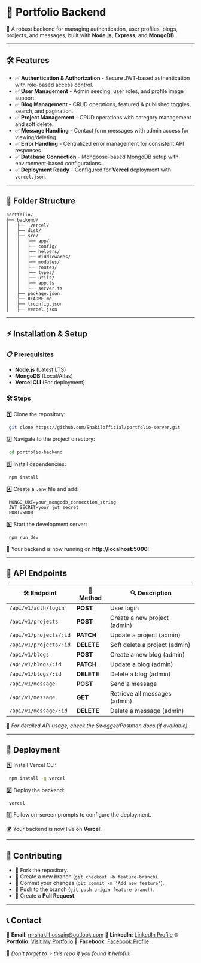 # 📌 Portfolio Backend

🚀 A robust backend for managing authentication, user profiles, blogs, projects, and messages, built with **Node.js**, **Express**, and **MongoDB**.

---

## 🛠 Features

- ✅ **Authentication & Authorization** - Secure JWT-based authentication with role-based access control.
- ✅ **User Management** - Admin seeding, user roles, and profile image support.
- ✅ **Blog Management** - CRUD operations, featured & published toggles, search, and pagination.
- ✅ **Project Management** - CRUD operations with category management and soft delete.
- ✅ **Message Handling** - Contact form messages with admin access for viewing/deleting.
- ✅ **Error Handling** - Centralized error management for consistent API responses.
- ✅ **Database Connection** - Mongoose-based MongoDB setup with environment-based configurations.
- ✅ **Deployment Ready** - Configured for **Vercel** deployment with `vercel.json`.

---

## 📂 Folder Structure

```
portfolio/
├── backend/
│   ├── .vercel/
│   ├── dist/
│   ├── src/
│   │   ├── app/
│   │   ├── config/
│   │   ├── helpers/
│   │   ├── middlewares/
│   │   ├── modules/
│   │   ├── routes/
│   │   ├── types/
│   │   ├── utils/
│   │   ├── app.ts
│   │   ├── server.ts
│   ├── package.json
│   ├── README.md
│   ├── tsconfig.json
│   ├── vercel.json
```

---

## ⚡ Installation & Setup

### 📋 Prerequisites

- **Node.js** (Latest LTS)
- **MongoDB** (Local/Atlas)
- **Vercel CLI** (For deployment)

### 🛠 Steps

1️⃣ Clone the repository:

```sh
 git clone https://github.com/Shakilofficial/portfolio-server.git
```

2️⃣ Navigate to the project directory:

```sh
 cd portfolio-backend
```

3️⃣ Install dependencies:

```sh
 npm install
```

4️⃣ Create a `.env` file and add:

```env
 MONGO_URI=your_mongodb_connection_string
 JWT_SECRET=your_jwt_secret
 PORT=5000
```

5️⃣ Start the development server:

```sh
 npm run dev
```

🚀 Your backend is now running on **http://localhost:5000**!

---

## 📡 API Endpoints

| 🛠 Endpoint            | 🔹 Method  | 🔍 Description                |
| ---------------------- | ---------- | ----------------------------- |
| `/api/v1/auth/login`   | **POST**   | User login                    |
| `/api/v1/projects`     | **POST**   | Create a new project (admin)  |
| `/api/v1/projects/:id` | **PATCH**  | Update a project (admin)      |
| `/api/v1/projects/:id` | **DELETE** | Soft delete a project (admin) |
| `/api/v1/blogs`        | **POST**   | Create a new blog (admin)     |
| `/api/v1/blogs/:id`    | **PATCH**  | Update a blog (admin)         |
| `/api/v1/blogs/:id`    | **DELETE** | Delete a blog (admin)         |
| `/api/v1/message`      | **POST**   | Send a message                |
| `/api/v1/message`      | **GET**    | Retrieve all messages (admin) |
| `/api/v1/message/:id`  | **DELETE** | Delete a message (admin)      |

📌 _For detailed API usage, check the Swagger/Postman docs (if available)._

---

## 🚀 Deployment

1️⃣ Install Vercel CLI:

```sh
 npm install -g vercel
```

2️⃣ Deploy the backend:

```sh
 vercel
```

3️⃣ Follow on-screen prompts to configure the deployment.

🌍 Your backend is now live on **Vercel**!

---

## 👥 Contributing

- 🔹 Fork the repository.
- 🔹 Create a new branch (`git checkout -b feature-branch`).
- 🔹 Commit your changes (`git commit -m 'Add new feature'`).
- 🔹 Push to the branch (`git push origin feature-branch`).
- 🔹 Create a **Pull Request**.

---

## 📞 Contact

📧 **Email**: [mrshakilhossain@outlook.com](mailto:mrshakilhossain@outlook.com)
🔗 **LinkedIn**: [LinkedIn Profile](https://www.linkedin.com/in/your-profile)
🌐 **Portfolio**: [Visit My Portfolio](https://shakilhossain-sigma.vercel.app)
📘 **Facebook**: [Facebook Profile](https://www.facebook.com/iamshakilhossain)

💖 _Don't forget to ⭐ this repo if you found it helpful!_
